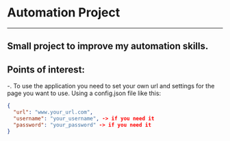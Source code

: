 # Automation Project
---
Small project to improve my automation skills.
---
## Points of interest:
-. To use the application you need to set your own url and settings for the page you want to use. Using a config.json file like this:
```json
{
  "url": "www.your_url.com",
  "username": "your_username", -> if you need it 
  "password": "your_password" -> if you need it 
}
